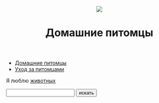 <!doctype html>
<html>
    <head>
        <meta charset="utf-8">
        <title>Домашние питомцы</title>
    </head>
    <body>
        <header>
            <img src="https://cdn1.ozone.ru/multimedia/c1200/1014511214.jpg">
            <h1>Домашние питомцы</h1>
        </header>
        <div>
         <nav>
              <ul>
                 <li><a href="index.html">Домашние питомцы</a></li>
                 <li><a href="week0.html">Уход за питомцами</a></li>
              </ul>
           </nav>
           <main>
               <p>Я люблю <a href="https://www.popmech.ru/science/467952-15-domashnih-pitomcev-ot-samyh-lyubyashchih-do-teh-komu-na-vas-naplevat/">животных</a></p>
               <form action="https://www.google.com/search" method="get">
                     <input type="text" name="q">
                     <input type="submit" value="искать">
               </form>
           </main>
        </div>
    </body>
</html>